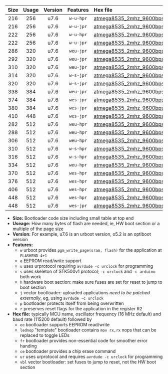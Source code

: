 |Size|Usage|Version|Features|Hex file|
|:-:|:-:|:-:|:-:|:--|
|216|256|u7.6|`w-u-hpr`|[atmega8535_2mhz_9600bps_ur.hex](https://raw.githubusercontent.com/stefanrueger/urboot/main//atmega8535_2mhz_9600bps_ur.hex)|
|216|256|u7.6|`w-u-jpr`|[atmega8535_2mhz_9600bps_ur_vbl.hex](https://raw.githubusercontent.com/stefanrueger/urboot/main//atmega8535_2mhz_9600bps_ur_vbl.hex)|
|222|256|u7.6|`w-u-hpr`|[atmega8535_2mhz_9600bps_lednop_ur.hex](https://raw.githubusercontent.com/stefanrueger/urboot/main//atmega8535_2mhz_9600bps_lednop_ur.hex)|
|222|256|u7.6|`w-u-jpr`|[atmega8535_2mhz_9600bps_lednop_ur_vbl.hex](https://raw.githubusercontent.com/stefanrueger/urboot/main//atmega8535_2mhz_9600bps_lednop_ur_vbl.hex)|
|286|320|u7.6|`weu-jpr`|[atmega8535_2mhz_9600bps_ee_ur_vbl.hex](https://raw.githubusercontent.com/stefanrueger/urboot/main//atmega8535_2mhz_9600bps_ee_ur_vbl.hex)|
|292|320|u7.6|`weu-jpr`|[atmega8535_2mhz_9600bps_ee_lednop_ur_vbl.hex](https://raw.githubusercontent.com/stefanrueger/urboot/main//atmega8535_2mhz_9600bps_ee_lednop_ur_vbl.hex)|
|310|320|u7.6|`weu-jpr`|[atmega8535_2mhz_9600bps_ee_lednop_fr_ur_vbl.hex](https://raw.githubusercontent.com/stefanrueger/urboot/main//atmega8535_2mhz_9600bps_ee_lednop_fr_ur_vbl.hex)|
|314|320|u7.6|`w-s-jpr`|[atmega8535_2mhz_9600bps_vbl.hex](https://raw.githubusercontent.com/stefanrueger/urboot/main//atmega8535_2mhz_9600bps_vbl.hex)|
|320|320|u7.6|`w-s-jpr`|[atmega8535_2mhz_9600bps_lednop_vbl.hex](https://raw.githubusercontent.com/stefanrueger/urboot/main//atmega8535_2mhz_9600bps_lednop_vbl.hex)|
|338|384|u7.6|`weu-jpr`|[atmega8535_2mhz_9600bps_ee_lednop_fr_ce_ur_vbl.hex](https://raw.githubusercontent.com/stefanrueger/urboot/main//atmega8535_2mhz_9600bps_ee_lednop_fr_ce_ur_vbl.hex)|
|374|384|u7.6|`wes-jpr`|[atmega8535_2mhz_9600bps_ee_vbl.hex](https://raw.githubusercontent.com/stefanrueger/urboot/main//atmega8535_2mhz_9600bps_ee_vbl.hex)|
|380|384|u7.6|`wes-jpr`|[atmega8535_2mhz_9600bps_ee_lednop_vbl.hex](https://raw.githubusercontent.com/stefanrueger/urboot/main//atmega8535_2mhz_9600bps_ee_lednop_vbl.hex)|
|410|448|u7.6|`wes-jpr`|[atmega8535_2mhz_9600bps_ee_lednop_fr_vbl.hex](https://raw.githubusercontent.com/stefanrueger/urboot/main//atmega8535_2mhz_9600bps_ee_lednop_fr_vbl.hex)|
|282|512|u7.6|`weu-hpr`|[atmega8535_2mhz_9600bps_ee_ur.hex](https://raw.githubusercontent.com/stefanrueger/urboot/main//atmega8535_2mhz_9600bps_ee_ur.hex)|
|288|512|u7.6|`weu-hpr`|[atmega8535_2mhz_9600bps_ee_lednop_ur.hex](https://raw.githubusercontent.com/stefanrueger/urboot/main//atmega8535_2mhz_9600bps_ee_lednop_ur.hex)|
|306|512|u7.6|`weu-hpr`|[atmega8535_2mhz_9600bps_ee_lednop_fr_ur.hex](https://raw.githubusercontent.com/stefanrueger/urboot/main//atmega8535_2mhz_9600bps_ee_lednop_fr_ur.hex)|
|310|512|u7.6|`w-s-hpr`|[atmega8535_2mhz_9600bps.hex](https://raw.githubusercontent.com/stefanrueger/urboot/main//atmega8535_2mhz_9600bps.hex)|
|316|512|u7.6|`w-s-hpr`|[atmega8535_2mhz_9600bps_lednop.hex](https://raw.githubusercontent.com/stefanrueger/urboot/main//atmega8535_2mhz_9600bps_lednop.hex)|
|334|512|u7.6|`weu-hpr`|[atmega8535_2mhz_9600bps_ee_lednop_fr_ce_ur.hex](https://raw.githubusercontent.com/stefanrueger/urboot/main//atmega8535_2mhz_9600bps_ee_lednop_fr_ce_ur.hex)|
|370|512|u7.6|`wes-hpr`|[atmega8535_2mhz_9600bps_ee.hex](https://raw.githubusercontent.com/stefanrueger/urboot/main//atmega8535_2mhz_9600bps_ee.hex)|
|376|512|u7.6|`wes-hpr`|[atmega8535_2mhz_9600bps_ee_lednop.hex](https://raw.githubusercontent.com/stefanrueger/urboot/main//atmega8535_2mhz_9600bps_ee_lednop.hex)|
|406|512|u7.6|`wes-hpr`|[atmega8535_2mhz_9600bps_ee_lednop_fr.hex](https://raw.githubusercontent.com/stefanrueger/urboot/main//atmega8535_2mhz_9600bps_ee_lednop_fr.hex)|
|448|512|u7.6|`wes-hpr`|[atmega8535_2mhz_9600bps_ee_lednop_fr_ce.hex](https://raw.githubusercontent.com/stefanrueger/urboot/main//atmega8535_2mhz_9600bps_ee_lednop_fr_ce.hex)|
|448|512|u7.6|`wes-jpr`|[atmega8535_2mhz_9600bps_ee_lednop_fr_ce_vbl.hex](https://raw.githubusercontent.com/stefanrueger/urboot/main//atmega8535_2mhz_9600bps_ee_lednop_fr_ce_vbl.hex)|

- **Size:** Bootloader code size including small table at top end
- **Useage:** How many bytes of flash are needed, ie, HW boot section or a multiple of the page size
- **Version:** For example, u7.6 is an urboot version, o5.2 is an optiboot version
- **Features:**
  + `w` urboot provides `pgm_write_page(sram, flash)` for the application at `FLASHEND-4+1`
  + `e` EEPROM read/write support
  + `u` uses urprotocol requiring `avrdude -c urclock` for programming
  + `s` uses skeleton of STK500v1 protocol; `-c urclock` and `-c arduino` both work
  + `h` hardware boot section: make sure fuses are set for reset to jump to boot section
  + `j` vector bootloader: uploaded applications *need to be patched externally*, eg, using `avrdude -c urclock`
  + `p` bootloader protects itself from being overwritten
  + `r` preserves reset flags for the application in the register R2
- **Hex file:** typically MCU name, oscillator frequency (16 MHz default) and baud rate (115200 default) followed by
  + `ee` bootloader supports EEPROM read/write
  + `lednop` "template" bootloader contains `mov rx,rx` nops that can be replaced to toggle LEDs
  + `fr` bootloader provides non-essential code for smoother error handing
  + `ce` bootloader provides a chip erase command
  + `ur` uses urprotocol and requires `avrdude -c urclock` for programming
  + `vbl` vector bootloader: set fuses to jump to reset, not the HW boot section
